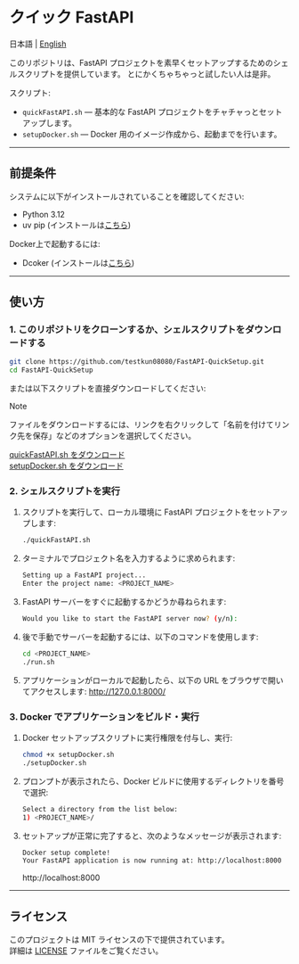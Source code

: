 # クイック FastAPI

日本語 | [English](README_EN.md)

このリポジトリは、FastAPI プロジェクトを素早くセットアップするためのシェルスクリプトを提供しています。
とにかくちゃちゃっと試したい人は是非。

スクリプト:
- `quickFastAPI.sh` — 基本的な FastAPI プロジェクトをチャチャっとセットアップします。
- `setupDocker.sh` — Docker 用のイメージ作成から、起動までを行います。

---

## 前提条件

システムに以下がインストールされていることを確認してください:

- Python 3.12
- uv pip (インストールは[こちら](https://docs.astral.sh/uv/getting-started/installation/))
  
Docker上で起動するには:
- Dcoker (インストールは[こちら](https://github.com/docker/docker-install))
  
---

## 使い方

### 1. このリポジトリをクローンするか、シェルスクリプトをダウンロードする

```bash
git clone https://github.com/testkun08080/FastAPI-QuickSetup.git
cd FastAPI-QuickSetup
```

または以下スクリプトを直接ダウンロードしてください:

> [!NOTE]
> ファイルをダウンロードするには、リンクを右クリックして「名前を付けてリンク先を保存」などのオプションを選択してください。

[quickFastAPI.sh をダウンロード](https://raw.githubusercontent.com/testkun08080/FastAPI-QuickSetup/main/quickFastAPI.sh)  
[setupDocker.sh をダウンロード](https://raw.githubusercontent.com/testkun08080/FastAPI-QuickSetup/main/setupDocker.sh)  

### 2. シェルスクリプトを実行
1. スクリプトを実行して、ローカル環境に FastAPI プロジェクトをセットアップします:
    ```bash
    ./quickFastAPI.sh
    ```
2. ターミナルでプロジェクト名を入力するように求められます:
    ```bash
    Setting up a FastAPI project...
    Enter the project name: <PROJECT_NAME>
    ```
3. FastAPI サーバーをすぐに起動するかどうか尋ねられます:
    ```bash
    Would you like to start the FastAPI server now? (y/n): 
    ```
4. 後で手動でサーバーを起動するには、以下のコマンドを使用します:
    ```bash
    cd <PROJECT_NAME>
    ./run.sh
    ```
5. アプリケーションがローカルで起動したら、以下の URL をブラウザで開いてアクセスします:
   http://127.0.0.1:8000/

### 3. Docker でアプリケーションをビルド・実行
1. Docker セットアップスクリプトに実行権限を付与し、実行:
    ```bash
    chmod +x setupDocker.sh
    ./setupDocker.sh
    ```
2. プロンプトが表示されたら、Docker ビルドに使用するディレクトリを番号で選択:
    ```bash
    Select a directory from the list below:
    1) <PROJECT_NAME>/
    ```
3. セットアップが正常に完了すると、次のようなメッセージが表示されます:
    ```bash
    Docker setup complete!
    Your FastAPI application is now running at: http://localhost:8000
    ```
    http://localhost:8000
---
## ライセンス

このプロジェクトは MIT ライセンスの下で提供されています。  
詳細は [LICENSE](./LICENSE) ファイルをご覧ください。
